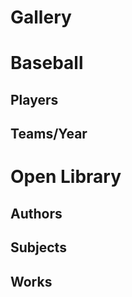# Gallery

<script>
  // HHDataList.setGlobalTheme('Wheatgerm');
</script>

# Baseball

## Players

<div id="baseball-players-datalist" class="hh-data-list mt-4"></div>

<script>
  new HHDataList({
    confirm: confirm,
    controlsAreSmall: false,
    fieldColWidth: 'narrow',
    id: 'baseball-players-datalist',
    queryParams: {
      fields: { name: 'fields', default: '*' },
      filter: { 
        name: 'filter', 
        default: 'playerid like "xyz%"', 
        // default: 'birthyear is not null and namefirst is not null and namelast is not null', 
        // default: 'birthyear is null',
        placeholder: 'birthyear is not null and namefirst like "John"' },
      order: { name: 'order', default: 'birthyear desc', placeholder: 'birthyear desc, namefirst asc' },
      page: { name: 'page' },
      limit: { name: 'limit', choices: [1, 3, 5, 10, 15, 20, 50, 100], default: 3
      }
    },
    recordColWidth: 'narrow',
    recordFieldValue: 'value',
    recordFields: [
      { name: 'playerID', label: 'Player ID', isChecked: false },
      { name: 'nameFirst', label: 'First Name', isEditable: true, isRequired: true },
      { name: 'nameLast', label: 'Last Name', isEditable: true, isRequired: true },
      { name: 'nameGiven', label: 'Given Name', isChecked: false, isEditable: true, subtype: { name: "input" }, get: (value) => {
        if (value === null) {
          return '';
        } else {
          return value;
        }
      }},
      { name: 'birthDay', label: 'Birth Day', isEditable: true },
      { name: 'birthMonth', label: 'Birth Month', isEditable: true },
      { name: 'birthYear', label: 'Birth Year', isEditable: true },
      { name: 'birthCity', label: 'Birth City', isEditable: true },
      { name: 'birthState', label: 'Birth State', isEditable: true },
      { name: 'birthCountry', label: 'Birth Country', isEditable: true },
      { name: 'deathDay', label: 'Death Day', isChecked: false, isEditable: true },
      { name: 'deathMonth', label: 'Death Month', isChecked: false, isEditable: true },
      { name: 'deathYear', label: 'Death Year', isChecked: false, isEditable: true },
      { name: 'deathCity', label: 'Death City', isChecked: false, isEditable: true },
      { name: 'deathState', label: 'Death State', isChecked: false, isEditable: true },
      { name: 'deathCountry', label: 'Death Country', isChecked: false, isEditable: true },
      { name: 'weight', label: 'Weight', isEditable: true },
      { name: 'height', label: 'Height', isEditable: true },
      { name: 'bats', label: 'Bats', isEditable: true },
      { name: 'throws', label: 'Throws', isEditable: true },
      { name: 'debut', label: 'Debut Date', isChecked: false, isEditable: true },
      { name: 'finalGame', label: 'Final Game Date', isChecked: false, isEditable: true },
      { name: 'retroID', label: 'retroID', isChecked: false, isEditable: true },
      { name: 'bbrefID', label: 'bbrefID', isChecked: false, isEditable: true },
    ],
    recordIdField: 'playerID',
    recordParity: true,
    recordsAreExpanded: false,
    recordsAreNumbered: true,
    recordTitle: {
      fields: ['nameFirst', 'nameLast', 'birthYear'],
      format: (f, r) => `${r[f[0]] ? r[f[0]] : ''} ${r[f[1]]} (b. ${r[f[2]] ? r[f[2]] : 'unknown'})`
    },
    reportError: (title, detail) => { reportError(title, detail); },
    reportInfo: (title, detail) => { reportInfo(title, detail); },
    reportWarning: (type, title, detail) => { reportWarning(type, title, detail); },
    responseHelper: {
      recordsArray: (data) => data.records,
      numPages: (data, limit) => data.metadata.numTotalPages,
      numResponseRecords: (data) => data.metadata.numResponseRecords,
      numMatchedRecords: (data) => data.metadata.numFilteredRecords,
      numTotalRecords: (data) => data.metadata.numTotalRecords
    },
    showTabDescriptions: true,
    tabDescriptions: {
      home: 'Manage baseball player records in the <a href="https://www.seanlahman.com/baseball-archive/statistics/">Lahman Baseball Dataset</a>.',
      search: 'Filter and order records. <a href="/en/docs/rest-api/query-parameters/" target="_blank">Learn more</a>.',
      fields: 'Specify fields to appear in records.',
      new: 'Create a new record.',
      created: 'This is the new record.',
      config: 'Set additional configuration parameters.'
    },
    urls: {
      deleteRecord: (id) => `${getDomain()}/api/baseball/v1/players/${id}`,
      getRecord: (id) => `${getDomain()}/api/baseball/v1/players/${id}`,
      getRecords: `${getDomain()}/api/baseball/v1/players`,
      patchRecord: (id) => `${getDomain()}/api/baseball/v1/players/${id}`,
      postRecord: `${getDomain()}/api/baseball/v1/players`,
      putRecord: (id) => `${getDomain()}/api/baseball/v1/players/${id}`
    }
  });
</script>

## Teams/Year

<div id="baseball-teams-datalist" class="hh-data-list"></div>

<script>
  new HHDataList({
    confirm: confirm,
    id: 'baseball-teams-datalist',
    queryParams: {
      fields: { name: 'fields' },
      filter: { name: 'filter' },
      order: { name: 'order' },
      page: { name: 'page' },
      limit: { name: 'limit' }
    },
    recordFields: [
      { name: 'ID', label: 'ID', isChecked: false },
      { name: 'yearID', label: 'Year' },
      { name: 'lgID', label: 'League ID' },
      { name: 'teamID', label: 'Team ID', isChecked: false },
      { name: 'franchID', label: 'Franchise ID', isChecked: false },
      { name: 'divID', label: 'Division ID', isChecked: false },
      { name: 'teamRank', label: 'Team Rank' },
      { name: 'G', label: 'Games' },
      { name: 'Ghome', label: 'Home Games' },
      { name: 'W', label: 'Wins' },
      { name: 'L', label: 'Losses' },
      { name: 'DivWin', label: 'Division Winner' },
      { name: 'WCWin', label: 'Wildcard Winner', isChecked: false },
      { name: 'LgWin', label: 'League Champion' },
      { name: 'WSWin', label: 'World Series Winner' },
      { name: 'R', label: 'Runs' },
      { name: 'AB', label: 'At Bats' },
      { name: 'H', label: 'Hits' },
      { name: '2B', label: 'Doubles' },
      { name: '3B', label: 'Triples' },
      { name: 'HR', label: 'Homeruns' },
      { name: 'BB', label: 'Walks' },
      { name: 'SO', label: 'Strikeouts' },
      { name: 'SB', label: 'Steals' },
      { name: 'CS', label: 'Caught Stealing' },
      { name: 'HBP', label: 'Hit By Pitch' },
      { name: 'SF', label: 'Sacrifice Flies' }
    ],
    recordIdField: 'ID',
    recordParity: true,
    recordTitle: {
      fields: ['name','yearID'],
      format: (f, r) => `${r[f[0]]} (${r[f[1]]})`
    },
    reportError: (title, detail) => { reportError(title, detail); },
    reportInfo: (title, detail) => { reportInfo(title, detail); },
    reportWarning: (type, title, detail) => { reportWarning(type, title, detail); },
    responseHelper: {
      recordsArray: (data) => data.records,
      numPages: (data, limit) => data.metadata.numTotalPages,
      numResponseRecords: (data) => data.metadata.numResponseRecords,
      numMatchedRecords: (data) => data.metadata.numFilteredRecords,
      numTotalRecords: (data) => data.metadata.numTotalRecords
    },
    url: `${getDomain()}/api/baseball/v1/teams`,
  });
</script>

# Open Library

## Authors

<div id="open-library-authors-datalist" class="hh-data-list"></div>

<script>
  new HHDataList({
    confirm: confirm,
    id: 'open-library-authors-datalist',
    missingFields: {
      include: true,
      placeholder: ''
    },
    queryParams: {
      fields: { name: 'fields', default: '*' },
      filter: { name: 'q', none: '*', default: 'name=john'},
      order: { name: 'sort' }, 
      offset: { name: 'offset' },
      limit: { name: 'limit', choices: [1, 5, 10, 20, 50, 100], default: 1 }
    },
    recordColWidth: 'narrow',
    recordFieldValue: 'value',
    recordFields: [
      { name: "key", label: "Key", isChecked: false, isEditable: false, isRequired: false, colWidth: 'medium' }, 
      { name: "type", label: "Type", isChecked: false, isEditable: false, isRequired: false, colWidth: 'medium', get: (value) => value.key }, 
      { name:"name", label:"Name", isChecked:true, isEditable:false, colWidth: 'medium'},
      { name:"alternate_names", label:"Alternate Names", isChecked:true, isEditable:false, colWidth: 'medium'},
      { name:"personal_name", label:"Personal Name", isChecked:false, isEditable:false, colWidth: 'medium'},
      { name:"title", label:"Title/Status", isChecked:false, isEditable:false, colWidth: 'medium'},
      { name:"birth_date", label:"Birth Date", isChecked:true, isEditable:false, colWidth: 'medium', get: (value) => 
        new Date(value).toLocaleDateString(window.navigator.language, { year: 'numeric', month: 'long', day: 'numeric' })
      },
      { name:"death_date", label:"Death Date", isChecked:true, isEditable:false, colWidth: 'medium', get: (value) => 
        new Date(value).toLocaleDateString(window.navigator.language, { year: 'numeric', month: 'long', day: 'numeric' })
      },
      { name:"bio", label:"Biography", isChecked:true, isEditable:false, colWidth: 'wide', subtype: { name: "text" }, get: (value) => {
        if (typeof value === 'object') {
          return value.value;
        } else {
          return value;
        }
      }}, 
      { name:"wikipedia", label:"Wikipedia", isChecked:true, isEditable:false, colWidth: 'medium', subtype: { name: "link" }, get: (value) => {
        // return value.length ? 'Wikipedia'.link(value) : value;
        return {url: value, title: 'Wikipedia'};
      }},
      { name:"photos", label:"Photos", isChecked:true, isEditable:false, colWidth: 'medium'},
      { name:"source_records", label:"Source Records", isChecked:true, isEditable:false, colWidth: 'medium'},
      { name:"remote_ids", label:"Remote IDs", isChecked:true, isEditable:false, colWidth: 'medium', get: (value) => {
        const a = [];
        for (const property in value) {
          a.push(`${property}:${value[property]}`);
        }
        return a;
      }},
      { name:"photograph", label:"Photograph", isChecked:false, isEditable:false},
      { name:"revision", label:"Revision", isChecked:false, isEditable:false},
      { name: "created", label: "Created", isChecked: false, isEditable: false, isRequired: false, get: (value) => 
        new Date(value.value).toLocaleDateString(window.navigator.language, { year: 'numeric', month: 'long', day: 'numeric' }) 
      },
      { name: "last_modified", label: "Last Modified", isChecked: false, isEditable: false, isRequired: false, get: (value) => 
        new Date(value.value).toLocaleDateString(window.navigator.language, { year: 'numeric', month: 'long', day: 'numeric' }) 
      },
    ],
    recordIdField: 'key',
    recordsAreExpanded: true,
    recordTitle: {
      fields: ['name'],
      format: (f, r) => `${r[f[0]]}`
    },
    reportError: (title, detail) => { reportError(title, detail); },
    reportInfo: (title, detail) => { reportInfo(title, detail); },
    reportWarning: (type, title, detail) => { reportWarning(type, title, detail); },
    responseHelper: {
      recordsArray: (data) => data.docs,
      numPages: (data, limit) => Math.ceil(data.numFound / limit),
      numResponseRecords: (data) => data.docs.length,
      numMatchedRecords: (data) => data.numFound
    },
    themeName: 'Wheatgerm',
    urls: {
      getRecord: (id) => `https://openlibrary.org/authors/${id}.json`,
      getRecords: `https://openlibrary.org/search/authors.json`
    }
  });
</script>

## Subjects

<div id="open-library-subjects-datalist" class="hh-data-list"></div>

<script>
  new HHDataList({
    confirm: confirm,
    id: 'open-library-subjects-datalist',
    missingFields: {
      include: true,
      placeholder: ''
    },
    queryParams: {
      fields: { name: 'fields', default: '*' },
      filter: { name: 'q', none: '*', default: 'women' },
      order: { name: 'sort' },
      offset: { name: 'offset' },
      limit: { name: 'limit', choices: [1, 5, 10, 20, 50, 100], default: 5 }
    },
    recordFields: [
      { name:"key", label:"Key", isChecked:false, isEditable:false, colWidth: 'medium'},
      { name:"subject_type", label:"Type", isChecked:false, isEditable:false, colWidth: 'medium'},
      { name:"name", label:"Subject Name", isChecked:true, isEditable:false, colWidth: 'medium'},
      { name:"work_count", label:"Number of Works", isChecked:true, isEditable:false, colWidth: 'medium'},
      { name:"works", label:"Sample Works", isChecked:true, isEditable:false, colWidth: 'wide', get: (value) => {
        const a = [];
        for (let i of value) { a.push(i.title); }
        return a;
      }}
    ],
    recordIdField: 'key',
    recordsAreExpanded: true,
    recordTitle: {
      fields: ['name'],
      format: (f, r) => `${r[f[0]]}`
    },
    reportError: (title, detail) => { reportError(title, detail); },
    reportInfo: (title, detail) => { reportInfo(title, detail); },
    reportWarning: (type, title, detail) => { reportWarning(type, title, detail); },
    responseHelper: {
      recordsArray: (data) => data.docs,
      numPages: (data, limit) => Math.ceil(data.numFound / limit),
      numResponseRecords: (data) => data.docs.length,
      numMatchedRecords: (data) => data.numFound
    },
    themeName: 'Wheatgerm',
    urls: {
      getRecord: (id) => `https://openlibrary.org${id}.json`,
      getRecords: `https://openlibrary.org/search/subjects.json`
    }
  });
</script>

## Works

<div id="open-library-works-datalist" class="hh-data-list"></div>

<script>
  new HHDataList({
    confirm: confirm,
    controlsAreSmall: false,
    fieldColWidth: 'narrow',
    id: 'open-library-works-datalist',
    missingFields: {
      include: true,
      placeholder: ''
    },
    queryParams: {
      fields: { name: 'fields', default: '*' },
      filter: { name: 'q', none: '*', default: 'snow' }, // Snow Falling on Cedars, On San Piedro
      order: { name: 'sort' },
      page: { name: 'page' },
      limit: { name: 'limit', choices: [1, 3, 5, 10, 20, 50, 100], default: 5 }
    },
    recordColWidth: 'medium',
    recordFieldValue: 'value',
    recordFields: [
      { name: "key", label: "Key", isChecked: false, isEditable: false, isRequired: false }, 
      { name: "type", label: "Type", isChecked: false, isEditable: false, isRequired: false, get: (value) => value.key }, 
      { name: "title", label: "Title", isChecked: true, isEditable: true, isRequired: false, colWidth: 'wide' }, 
      { name: "subtitle", label: "Subtitle", isChecked: false, isEditable: true, isRequired: false, colWidth: 'wide' }, 
      { name: "authors", label: "Authors", isChecked: true, isEditable: false, isRequired: false, subtype: { name: "endpoint", field: (data) => data.name }, get: (value) => {
        const a = [];
        for (let i of value) { a.push(i.author.key); }
        return a;
      }},
      { name: "first_publish_date", label: "First Published Date", isChecked: true, isEditable: true, isRequired: false }, 
      { name: "description", label: "Description", isChecked: true, isEditable: true, isRequired: false, colWidth: 'wide', subtype: {name: "text", rows: 4 }, get: (value) => {
        if (typeof value === 'object') {
          return value.value;
        } else {
          return value;
        }
      }},
      { name: "first_sentence", label: "First Sentence", isChecked: true, isEditable: true, isRequired: false, colWidth: 'wide', subtype: {name: "text" }, get: (value) => value.value }, 
      { name: "excerpts", label: "Excerpts", isChecked: false, isEditable: false, isRequired: false, colWidth: 'wide', subtype: {name: "text" }, get: (value) => {
        const a = [];
        for (let i of value) { a.push(i.excerpt); }
        return a;
      }},
      { name: "subjects", label: "Subjects", isChecked: true, isEditable: false, isRequired: false}, 
      { name: "subject_places", label: "Subject Places", isChecked: true, isEditable: false, isRequired: false},
      { name: "subject_people", label: "Subject People", isChecked: true, isEditable: false, isRequired: false}, 
      { name: "subject_times", label: "Subject Times", isChecked: true, isEditable: false, isRequired: false },
      { name: "covers", label: "Covers", isChecked: true, isEditable: false, isRequired: false }, 
      { name: "links", label: "Links", isChecked: true, isEditable: false, isRequired: false, subtype: {name: "link" }, get: (value) => {
        const a = [];
        for (let i of value) { a.push({url: i.url, title: i.title}); }
        return a;
      }}, 
      { name: "dewey_number", label: "Dewey Number", isChecked: false, isEditable: false, isRequired: false, colWidth: 'narrow' }, 
      { name: "revision", label: "Revision", isChecked: false, isEditable: false, isRequired: false, colWidth: 'narrow' }, 
      { name: "created", label: "Created", isChecked: false, isEditable: false, isRequired: false, colWidth: 'narrow', get: (value) => 
        new Date(value.value).toLocaleDateString(window.navigator.language, { year: 'numeric', month: 'long', day: 'numeric' }) 
      },
      { name: "last_modified", label: "Last Modified", isChecked: false, isEditable: false, isRequired: false, colWidth: 'narrow', get: (value) => 
        new Date(value.value).toLocaleDateString(window.navigator.language, { year: 'numeric', month: 'long', day: 'numeric' }) 
      }
    ],
    recordIdField: 'key',
    recordsAreExpanded: false,
    recordTitle: {
      fields: ['title'],
      format: (f, r) => `${r[f[0]]}`
    },
    reportError: (title, detail) => { reportError(title, detail); },
    reportInfo: (title, detail) => { reportInfo(title, detail); },
    reportWarning: (type, title, detail) => { reportWarning(type, title, detail); },
    responseHelper: {
      recordsArray: (data) => data.docs,
      numPages: (data, limit) => Math.ceil(data.numFound / limit),
      numResponseRecords: (data) => data.docs.length,
      numMatchedRecords: (data) => data.numFound
    },
    themeName: 'Wheatgerm',
    urls: {
      getRecord: (id) => `https://openlibrary.org${id}.json`,
      getRecords: `https://openlibrary.org/search.json`
    }
  });
</script>

